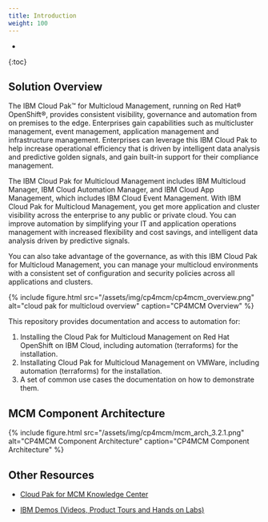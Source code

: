 ```yaml
---
title: Introduction
weight: 100
---
```

- 
{:toc}

## Solution Overview
The IBM Cloud Pak™ for Multicloud Management, running on Red Hat® OpenShift®, provides consistent visibility, governance and automation from on premises to the edge. Enterprises gain capabilities such as multicluster management, event management, application management and infrastructure management. Enterprises can leverage this IBM Cloud Pak to help increase operational efficiency that is driven by intelligent data analysis and predictive golden signals, and gain built-in support for their compliance management.

The IBM Cloud Pak for Multicloud Management includes IBM Multicloud Manager, IBM Cloud Automation Manager, and IBM Cloud App Management, which includes IBM Cloud Event Management. With IBM Cloud Pak for Multicloud Management, you get more application and cluster visibility across the enterprise to any public or private cloud. You can improve automation by simplifying your IT and application operations management with increased flexibility and cost savings, and intelligent data analysis driven by predictive signals.

You can also take advantage of the governance, as with this IBM Cloud Pak for Multicloud Management, you can manage your multicloud environments with a consistent set of configuration and security policies across all applications and clusters.

{%
  include figure.html
  src="/assets/img/cp4mcm/cp4mcm_overview.png"
  alt="cloud pak for multicloud overview"
  caption="CP4MCM Overview"
%}

This repository provides documentation and access to automation for:
1. Installing the Cloud Pak for Multicloud Management on Red Hat OpenShift on IBM Cloud, including automation (terraforms) for the installation.
2. Installating Cloud Pak for Multicloud Management on VMWare, including automation (terraforms) for the installation.
3. A set of common use cases the documentation on how to demonstrate them.

## MCM Component Architecture

{%
  include figure.html
  src="/assets/img/cp4mcm/mcm_arch_3.2.1.png"
  alt="CP4MCM Component Architecture"
  caption="CP4MCM Component Architecture"
%}

## Other Resources

* <a href="https://www.ibm.com/support/knowledgecenter/SSFC4F_1.1.0/kc_welcome_cloud_pak.html">Cloud Pak for MCM Knowledge Center</a>

* <a href="https://www.ibm.com/demos/collection/Cloud-Pak-for-Multicloud-Management/">IBM Demos (Videos, Product Tours and Hands on Labs)</a>
